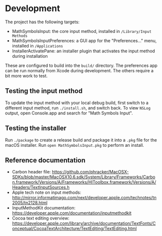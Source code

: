 # Development

The project has the following targets:
* MathSymbolsInput: the core input method, installed in `/Library/Input Methods`
* MathSymbolsInputPreferences: a GUI app for the "Preferences..." menu, installed in
  `/Applications`
* InstallerActivatePane: an installer plugin that activates the input method
  during installation

These are configured to build into the `build/` directory. The preferences app
can be run normally from Xcode during development. The others require a bit more
work to test.

## Testing the input method

To update the input method with your local debug build, first switch to a
different input method, run `./install.sh`, and switch back. To view
`NSLog` output, open Console.app and search for "Math Symbols Input".

## Testing the installer

Run `./package` to create a release build and package it into a `.pkg`
file for the macOS installer. Run `open MathSymbolsInput.pkg` to perform an install.

## Reference documentation

* Carbon header file: https://github.com/phracker/MacOSX-SDKs/blob/master/MacOSX10.6.sdk/System/Library/Frameworks/Carbon.framework/Versions/A/Frameworks/HIToolbox.framework/Versions/A/Headers/TextInputSources.h
* Apple tech note on input methods: http://mirror.informatimago.com/next/developer.apple.com/technotes/tn2005/tn2128.html
* InputMethodKit documentation: https://developer.apple.com/documentation/inputmethodkit
* Cocoa text editing overview: https://developer.apple.com/library/archive/documentation/TextFonts/Conceptual/CocoaTextArchitecture/TextEditing/TextEditing.html
